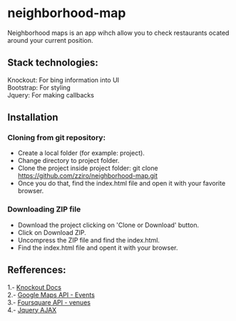 # neighborhood-map
Neighborhood maps is an app wihch allow you to check restaurants ocated around your current position.

## Stack technologies:

Knockout: For bing  information into UI <br />
Bootstrap: For styling <br />
Jquery: For making callbacks<br />

## Installation

### Cloning from git repository:

* Create a local folder (for example: project).
* Change directory to project folder.
* Clone the project inside project folder: 
	git clone https://github.com/zziro/neighborhood-map.git
* Once you do that, find the index.html file and open it with your favorite browser.

### Downloading ZIP file

* Download the project clicking on 'Clone or Download' button.
* Click on Download ZIP.
* Uncompress the ZIP file and find the index.html.
* Find the index.html file and opent it with your browser.

## Refferences:

1.- [Knockout Docs] <br />
2.- [Google Maps API - Events] <br />
3.- [Foursquare API - venues] <br />
4.- [Jquery AJAX] <br />

[Google Maps API - Events]:https://developers.google.com/maps/documentation/javascript/examples/event-simple
[Knockout Docs]:http://knockoutjs.com/documentation/introduction.html
[Foursquare API - venues]:https://developer.foursquare.com/docs/api/venues/search
[Jquery AJAX]:http://api.jquery.com/jquery.ajax/
